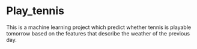 # Play_tennis
This is a machine learning project which predict whether tennis is playable tomorrow based on the features that describe the weather of the previous day.
